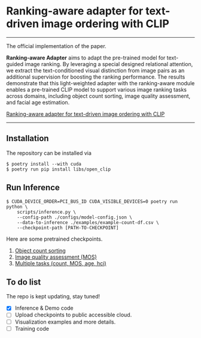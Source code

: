# Ranking-aware adapter for text-driven image ordering with CLIP
---
The official implementation of the paper.

**Ranking-aware Adapter** aims to adapt the pre-trained model for text-guided image ranking. By leveraging a special designed relational attention, we extract the text-conditioned visual distinction from image pairs as an additional supervision for boosting the ranking performance. The results demonstrate that this light-weighted adapter with the ranking-aware module enables a pre-trained CLIP model to support various image ranking tasks across domains, including object count sorting, image quality assessment, and facial age estimation.

[Ranking-aware adapter for text-driven image ordering with CLIP](https://arxiv.org/abs/2412.06760)

---
## Installation
The repository can be installed via
```
$ poetry install --with cuda
$ poetry run pip install libs/open_clip
```


## Run Inference
```
$ CUDA_DEVICE_ORDER=PCI_BUS_ID CUDA_VISIBLE_DEVICES=0 poetry run python \
    scripts/inference.py \
    --config-path ./configs/model-config.json \
    --data-to-inference ./examples/example-count-df.csv \
    --checkpoint-path [PATH-TO-CHECKPOINT]
```

Here are some pretrained checkpoints.
1. [Object count sorting](...)
2. [Image quality assessment (MOS)](...)
3. [Multiple tasks (count, MOS, age, hci)](...)

## To do list
The repo is kept updating, stay tuned!
- [x] Inference & Demo code
- [ ] Upload checkpoints to public accessible cloud.
- [ ] Visualization examples and more details.
- [ ] Training code
